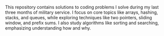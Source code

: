 This repository contains solutions to coding problems I solve during my last three months of military service. I focus on core topics like arrays, hashing, stacks, and queues, while exploring techniques like two pointers, sliding window, and prefix sums. I also study algorithms like sorting and searching, emphasizing understanding how and why.
